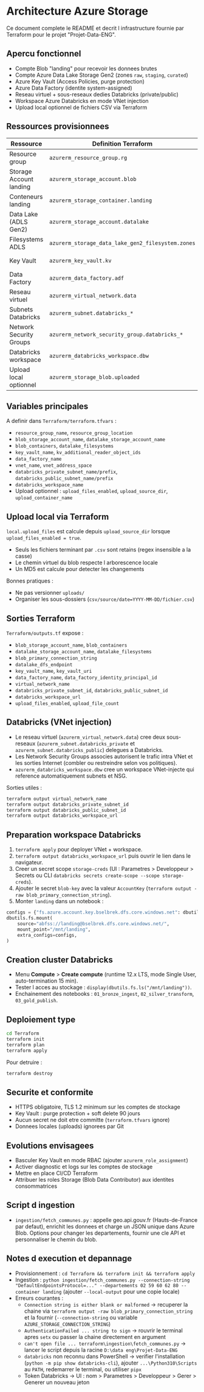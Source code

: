 ﻿# Architecture Azure Storage

Ce document complete le README et decrit l infrastructure fournie par Terraform pour le projet "Projet-Data-ENG".

## Apercu fonctionnel

- Compte Blob "landing" pour recevoir les donnees brutes
- Compte Azure Data Lake Storage Gen2 (zones `raw`, `staging`, `curated`)
- Azure Key Vault (Access Policies, purge protection)
- Azure Data Factory (identite system-assigned)
- Reseau virtuel + sous-reseaux dedies Databricks (private/public)
- Workspace Azure Databricks en mode VNet injection
- Upload local optionnel de fichiers CSV via Terraform

## Ressources provisionnees

| Ressource | Definition Terraform | Points clefs |
|-----------|----------------------|--------------|
| Resource group | `azurerm_resource_group.rg` | Region definie par `var.resource_group_location` |
| Storage Account landing | `azurerm_storage_account.blob` | Standard LRS, HTTPS only, TLS1_2 |
| Conteneurs landing | `azurerm_storage_container.landing` | Liste `var.blob_containers`, acces prive |
| Data Lake (ADLS Gen2) | `azurerm_storage_account.datalake` | HNS actif, Standard LRS |
| Filesystems ADLS | `azurerm_storage_data_lake_gen2_filesystem.zones` | `raw`, `staging`, `curated` |
| Key Vault | `azurerm_key_vault.kv` | Access Policies, purge protection 90 jours |
| Data Factory | `azurerm_data_factory.adf` | Identite managee, orchestration |
| Reseau virtuel | `azurerm_virtual_network.data` | CIDR parametrable (`vnet_address_space`) |
| Subnets Databricks | `azurerm_subnet.databricks_*` | Delegation Databricks + endpoints Storage/SQL |
| Network Security Groups | `azurerm_network_security_group.databricks_*` | Regles VNet<->VNet + sortie Internet |
| Databricks workspace | `azurerm_databricks_workspace.dbw` | Workspace VNet injection (sku Standard) |
| Upload local optionnel | `azurerm_storage_blob.uploaded` | Un blob Block par fichier local detecte |

## Variables principales

A definir dans `Terraform/terraform.tfvars` :
- `resource_group_name`, `resource_group_location`
- `blob_storage_account_name`, `datalake_storage_account_name`
- `blob_containers`, `datalake_filesystems`
- `key_vault_name`, `kv_additional_reader_object_ids`
- `data_factory_name`
- `vnet_name`, `vnet_address_space`
- `databricks_private_subnet_name/prefix`, `databricks_public_subnet_name/prefix`
- `databricks_workspace_name`
- Upload optionnel : `upload_files_enabled`, `upload_source_dir`, `upload_container_name`

## Upload local via Terraform

`local.upload_files` est calcule depuis `upload_source_dir` lorsque `upload_files_enabled = true`.
- Seuls les fichiers terminant par `.csv` sont retains (regex insensible a la casse)
- Le chemin virtuel du blob respecte l arborescence locale
- Un MD5 est calcule pour detecter les changements

Bonnes pratiques :
- Ne pas versionner `uploads/`
- Organiser les sous-dossiers (`csv/source/date=YYYY-MM-DD/fichier.csv`)

## Sorties Terraform

`Terraform/outputs.tf` expose :
- `blob_storage_account_name`, `blob_containers`
- `datalake_storage_account_name`, `datalake_filesystems`
- `blob_primary_connection_string`
- `datalake_dfs_endpoint`
- `key_vault_name`, `key_vault_uri`
- `data_factory_name`, `data_factory_identity_principal_id`
- `virtual_network_name`
- `databricks_private_subnet_id`, `databricks_public_subnet_id`
- `databricks_workspace_url`
- `upload_files_enabled`, `upload_file_count`

## Databricks (VNet injection)

- Le reseau virtuel (`azurerm_virtual_network.data`) cree deux sous-reseaux (`azurerm_subnet.databricks_private` et `azurerm_subnet.databricks_public`) delegues a Databricks.
- Les Network Security Groups associes autorisent le trafic intra VNet et les sorties Internet (combler ou restreindre selon vos politiques).
- `azurerm_databricks_workspace.dbw` cree un workspace VNet-injecte qui reference automatiquement subnets et NSG.

Sorties utiles :
```bash
terraform output virtual_network_name
terraform output databricks_private_subnet_id
terraform output databricks_public_subnet_id
terraform output databricks_workspace_url
```

## Preparation workspace Databricks

1. `terraform apply` pour deployer VNet + workspace.
2. `terraform output databricks_workspace_url` puis ouvrir le lien dans le navigateur.
3. Creer un secret scope `storage-creds` (UI : Parametres > Developpeur > Secrets ou CLI `databricks secrets create-scope --scope storage-creds`).
4. Ajouter le secret `blob-key` avec la valeur `AccountKey` (`terraform output -raw blob_primary_connection_string`).
5. Monter `landing` dans un notebook :
```python
configs = {"fs.azure.account.key.bselbrek.dfs.core.windows.net": dbutils.secrets.get("storage-creds", "blob-key")}
dbutils.fs.mount(
    source="abfss://landing@bselbrek.dfs.core.windows.net/",
    mount_point="/mnt/landing",
    extra_configs=configs,
)
```

## Creation cluster Databricks

- Menu **Compute** > **Create compute** (runtime 12.x LTS, mode Single User, auto-termination 15 min).
- Tester l acces au stockage : `display(dbutils.fs.ls("/mnt/landing"))`.
- Enchainement des notebooks : `01_bronze_ingest`, `02_silver_transform`, `03_gold_publish`.

## Deploiement type

```bash
cd Terraform
terraform init
terraform plan
terraform apply
```

Pour detruire :
```bash
terraform destroy
```

## Securite et conformite

- HTTPS obligatoire, TLS 1.2 minimum sur les comptes de stockage
- Key Vault : purge protection + soft delete 90 jours
- Aucun secret ne doit etre committe (`terraform.tfvars` ignore)
- Donnees locales (uploads) ignorees par Git

## Evolutions envisagees

- Basculer Key Vault en mode RBAC (ajouter `azurerm_role_assignment`)
- Activer diagnostic et logs sur les comptes de stockage
- Mettre en place CI/CD Terraform
- Attribuer les roles Storage (Blob Data Contributor) aux identites consommatrices

## Script d ingestion

- `ingestion/fetch_communes.py` : appelle geo.api.gouv.fr (Hauts-de-France par defaut), enrichit les donnees et charge un JSON unique dans Azure Blob. Options pour changer les departements, fournir une cle API et personnaliser le chemin du blob.

## Notes d execution et depannage

- Provisionnement : `cd Terraform && terraform init && terraform apply`
- Ingestion : `python ingestion/fetch_communes.py --connection-string "DefaultEndpointsProtocol=..." --departements 02 59 60 62 80 --container landing` (ajouter `--local-output` pour une copie locale)
- Erreurs courantes :
  - `Connection string is either blank or malformed` -> recuperer la chaine via `terraform output -raw blob_primary_connection_string` et la fournir (`--connection-string` ou variable `AZURE_STORAGE_CONNECTION_STRING`)
  - `AuthenticationFailed ... string to sign` -> rouvrir le terminal apres `setx` ou passer la chaine directement en argument
  - `can't open file ... terraform\ingestion\fetch_communes.py` -> lancer le script depuis la racine `D:\data eng\Projet-Data-ENG`
  - `databricks` non reconnu dans PowerShell -> verifier l'installation (`python -m pip show databricks-cli`), ajouter `...\Python310\Scripts` au `PATH`, redemarrer le terminal, ou utiliser `pipx`
  - Token Databricks -> UI : nom > Parametres > Developpeur > Gerer > Generer un nouveau jeton

